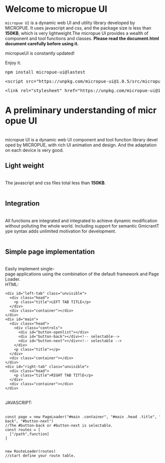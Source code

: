 # Welcome to micropue UI

`micropue UI` is a dynamic web UI and utility library developed by MICROPUE. It uses javascript and css, and the package size is less than **150KB**, which is very lightweight.The micropue UI provides a wealth of component and tool functions and classes.
**Please read the document.html document carefully before using it.**

micropueUI is constantly updated!

Enjoy it.
<pre>npm install micropue-ui@lastest</pre>
<pre>&lt;script&nbsp;src="https://unpkg.com/micropue-ui@1.0.5/src/micropueUI.js"&gt;&lt;/script&gt;</pre>
<pre>&lt;link&nbsp;rel="stylesheet"&nbsp;href="https://unpkg.com/micropue-ui@1.0.5/src/micropueUI.css"/&gt;</pre>
<h1 class="h1">A&nbsp;preliminary&nbsp;understanding&nbsp;of&nbsp;micropue&nbsp;UI</h1><br>micropue&nbsp;UI&nbsp;is&nbsp;a&nbsp;dynamic&nbsp;web&nbsp;UI&nbsp;component&nbsp;and&nbsp;tool&nbsp;function&nbsp;library&nbsp;developed&nbsp;by&nbsp;MICROPUE,&nbsp;with&nbsp;rich&nbsp;UI&nbsp;animation&nbsp;and&nbsp;design.&nbsp;And&nbsp;the&nbsp;adaptation&nbsp;on&nbsp;each&nbsp;device&nbsp;is&nbsp;very&nbsp;good.<br><m-hr></m-hr><h2 class="h2">Light&nbsp;weight</h2><br>The&nbsp;javascript&nbsp;and&nbsp;css&nbsp;files&nbsp;total&nbsp;less&nbsp;than&nbsp;<strong>150KB</strong>.<br><br><h2 class="h2">Integration</h2><br>All&nbsp;functions&nbsp;are&nbsp;integrated&nbsp;and&nbsp;integrated&nbsp;to&nbsp;achieve&nbsp;dynamic&nbsp;modification&nbsp;without&nbsp;polluting&nbsp;the&nbsp;whole&nbsp;world.&nbsp;Including&nbsp;support&nbsp;for&nbsp;semantic&nbsp;GmicrantType&nbsp;syntax&nbsp;adds&nbsp;unlimited&nbsp;motivation&nbsp;for&nbsp;development.<br><m-hr></m-hr><br><h2 class="h2">Simple&nbsp;page&nbsp;implementation</h2><br>Easily&nbsp;implement&nbsp;single-page&nbsp;applications&nbsp;using&nbsp;the&nbsp;combination&nbsp;of&nbsp;the&nbsp;default&nbsp;framework&nbsp;and&nbsp;PageLoader.<br>HTML:<br><div class="code"><pre><code data-highlighted="yes" class="hljs language-php-template"><span class="language-xml"><span class="hljs-tag">&lt;<span class="hljs-name">div</span>&nbsp;<span class="hljs-attr">id</span>=<span class="hljs-string">"left-tab"</span>&nbsp;<span class="hljs-attr">class</span>=<span class="hljs-string">"unvisible"</span>&gt;</span>
&nbsp;&nbsp;<span class="hljs-tag">&lt;<span class="hljs-name">div</span>&nbsp;<span class="hljs-attr">class</span>=<span class="hljs-string">"head"</span>&gt;</span>
&nbsp;&nbsp;&nbsp;&nbsp;<span class="hljs-tag">&lt;<span class="hljs-name">p</span>&nbsp;<span class="hljs-attr">class</span>=<span class="hljs-string">"title"</span>&gt;</span>LEFT&nbsp;TAB&nbsp;TITLE<span class="hljs-tag">&lt;/<span class="hljs-name">p</span>&gt;</span>
&nbsp;&nbsp;<span class="hljs-tag">&lt;/<span class="hljs-name">div</span>&gt;</span>
&nbsp;&nbsp;<span class="hljs-tag">&lt;<span class="hljs-name">div</span>&nbsp;<span class="hljs-attr">class</span>=<span class="hljs-string">"container"</span>&gt;</span><span class="hljs-tag">&lt;/<span class="hljs-name">div</span>&gt;</span>
<span class="hljs-tag">&lt;/<span class="hljs-name">div</span>&gt;</span>
<span class="hljs-tag">&lt;<span class="hljs-name">div</span>&nbsp;<span class="hljs-attr">id</span>=<span class="hljs-string">"main"</span>&gt;</span>
&nbsp;&nbsp;<span class="hljs-tag">&lt;<span class="hljs-name">div</span>&nbsp;<span class="hljs-attr">class</span>=<span class="hljs-string">"head"</span>&gt;</span>
&nbsp;&nbsp;&nbsp;&nbsp;<span class="hljs-tag">&lt;<span class="hljs-name">div</span>&nbsp;<span class="hljs-attr">class</span>=<span class="hljs-string">"controls"</span>&gt;</span>
&nbsp;&nbsp;&nbsp;&nbsp;&nbsp;&nbsp;<span class="hljs-tag">&lt;<span class="hljs-name">div</span>&nbsp;<span class="hljs-attr">id</span>=<span class="hljs-string">"button-openlist"</span>&gt;</span><span class="hljs-tag">&lt;/<span class="hljs-name">div</span>&gt;</span>
&nbsp;&nbsp;&nbsp;&nbsp;&nbsp;&nbsp;<span class="hljs-tag">&lt;<span class="hljs-name">div</span>&nbsp;<span class="hljs-attr">id</span>=<span class="hljs-string">"button-back"</span>&gt;</span><span class="hljs-tag">&lt;/<span class="hljs-name">div</span>&gt;</span><span class="hljs-comment">&lt;!--&nbsp;selectable--&gt;</span>
&nbsp;&nbsp;&nbsp;&nbsp;&nbsp;&nbsp;<span class="hljs-tag">&lt;<span class="hljs-name">div</span>&nbsp;<span class="hljs-attr">id</span>=<span class="hljs-string">"button-next"</span>&gt;</span><span class="hljs-tag">&lt;/<span class="hljs-name">div</span>&gt;</span><span class="hljs-comment">&lt;!--&nbsp;selectable&nbsp;--&gt;</span>
&nbsp;&nbsp;&nbsp;&nbsp;<span class="hljs-tag">&lt;/<span class="hljs-name">div</span>&gt;</span>
&nbsp;&nbsp;&nbsp;&nbsp;<span class="hljs-tag">&lt;<span class="hljs-name">p</span>&nbsp;<span class="hljs-attr">class</span>=<span class="hljs-string">"title"</span>&gt;</span><span class="hljs-tag">&lt;/<span class="hljs-name">p</span>&gt;</span>
&nbsp;&nbsp;<span class="hljs-tag">&lt;/<span class="hljs-name">div</span>&gt;</span>
&nbsp;&nbsp;<span class="hljs-tag">&lt;<span class="hljs-name">div</span>&nbsp;<span class="hljs-attr">class</span>=<span class="hljs-string">"container"</span>&gt;</span><span class="hljs-tag">&lt;/<span class="hljs-name">div</span>&gt;</span>
<span class="hljs-tag">&lt;/<span class="hljs-name">div</span>&gt;</span>
<span class="hljs-tag">&lt;<span class="hljs-name">div</span>&nbsp;<span class="hljs-attr">id</span>=<span class="hljs-string">"right-tab"</span>&nbsp;<span class="hljs-attr">class</span>=<span class="hljs-string">"unvisible"</span>&gt;</span>
&nbsp;&nbsp;<span class="hljs-tag">&lt;<span class="hljs-name">div</span>&nbsp;<span class="hljs-attr">class</span>=<span class="hljs-string">"head"</span>&gt;</span>
&nbsp;&nbsp;&nbsp;&nbsp;<span class="hljs-tag">&lt;<span class="hljs-name">p</span>&nbsp;<span class="hljs-attr">class</span>=<span class="hljs-string">"title"</span>&gt;</span>RIGHT&nbsp;TAB&nbsp;TITlE<span class="hljs-tag">&lt;/<span class="hljs-name">p</span>&gt;</span>
&nbsp;&nbsp;<span class="hljs-tag">&lt;/<span class="hljs-name">div</span>&gt;</span>
&nbsp;&nbsp;<span class="hljs-tag">&lt;<span class="hljs-name">div</span>&nbsp;<span class="hljs-attr">class</span>=<span class="hljs-string">"container"</span>&gt;</span><span class="hljs-tag">&lt;/<span class="hljs-name">div</span>&gt;</span>
<span class="hljs-tag">&lt;/<span class="hljs-name">div</span>&gt;</span></span></code></pre></div><br>JAVASCRIPT:<br><br><div class="code"><pre><code data-highlighted="yes" class="hljs language-javascript"><span class="hljs-keyword">const</span>&nbsp;page&nbsp;=&nbsp;<span class="hljs-keyword">new</span>&nbsp;<span class="hljs-title class_">PageLoader</span>(<span class="hljs-string">"#main&nbsp;.container"</span>,&nbsp;<span class="hljs-string">"#main&nbsp;.head&nbsp;.title"</span>,&nbsp;<span class="hljs-string">"DEFAULT&nbsp;TITLE"</span>,&nbsp;<span class="hljs-string">"#button-back"</span>,&nbsp;<span class="hljs-string">"#button-next"</span>)
<span class="hljs-comment">//The&nbsp;#button-back&nbsp;or&nbsp;#button-next&nbsp;is&nbsp;selectable.</span>
<span class="hljs-keyword">const</span>&nbsp;routes&nbsp;=&nbsp;[
&nbsp;&nbsp;[<span class="hljs-string">"/path"</span>,<span class="hljs-keyword">function</span>]
]

<span class="hljs-keyword">new</span>&nbsp;<span class="hljs-title class_">RouteLoader</span>(routes)
<span class="hljs-comment">//start&nbsp;define&nbsp;your&nbsp;route&nbsp;table.</span>
</code></pre></div>
